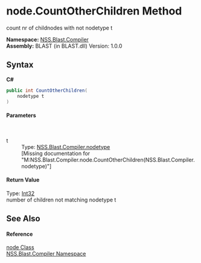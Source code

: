 # node.CountOtherChildren Method 
 

count nr of childnodes with not nodetype t

**Namespace:**&nbsp;<a href="N_NSS_Blast_Compiler">NSS.Blast.Compiler</a><br />**Assembly:**&nbsp;BLAST (in BLAST.dll) Version: 1.0.0

## Syntax

**C#**<br />
``` C#
public int CountOtherChildren(
	nodetype t
)
```


#### Parameters
&nbsp;<dl><dt>t</dt><dd>Type: <a href="T_NSS_Blast_Compiler_nodetype">NSS.Blast.Compiler.nodetype</a><br />\[Missing <param name="t"/> documentation for "M:NSS.Blast.Compiler.node.CountOtherChildren(NSS.Blast.Compiler.nodetype)"\]</dd></dl>

#### Return Value
Type: <a href="https://docs.microsoft.com/dotnet/api/system.int32" target="_blank" rel="noopener noreferrer">Int32</a><br />number of children not matching nodetype t

## See Also


#### Reference
<a href="T_NSS_Blast_Compiler_node">node Class</a><br /><a href="N_NSS_Blast_Compiler">NSS.Blast.Compiler Namespace</a><br />
